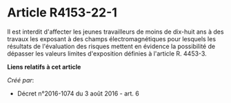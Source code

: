 # Article R4153-22-1

Il  est interdit d'affecter les jeunes travailleurs de moins de dix-huit  ans à des travaux les exposant à des champs
électromagnétiques pour  lesquels les résultats de l'évaluation des risques mettent en évidence  la possibilité de dépasser
les valeurs limites d'exposition définies à  l'article R. 4453-3.

**Liens relatifs à cet article**

_Créé par_:

  - Décret n°2016-1074 du 3 août 2016 - art. 6
